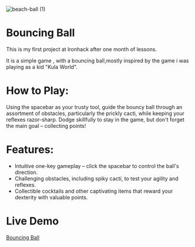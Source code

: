 
![beach-ball (1)](https://github.com/user-attachments/assets/ff9b55ef-7977-4787-90ff-1aaf9ac1dcdf)


# Bouncing Ball
This is my first project at Ironhack after one month of lessons.

It is a simple game , with a bouncing ball,mostly inspired by the game i was playing as a kid "Kula World".

 # How to Play:
Using the spacebar as your trusty tool, guide the bouncy ball through an assortment of obstacles, particularly the prickly cacti, while keeping your reflexes razor-sharp. Dodge skillfully to stay in the game, but don't forget the main goal – collecting points!


# Features:

- Intuitive one-key gameplay – click the spacebar to control the ball's direction.
- Challenging obstacles, including spiky cacti, to test your agility and reflexes.
- Collectible cocktails and other captivating items that reward your dexterity with valuable points.

# Live Demo
[Bouncing Ball]([https://natko22.github.io/natko22.github.io-bouncing-ball](https://bouncing-ball-22.netlify.app/)/)
